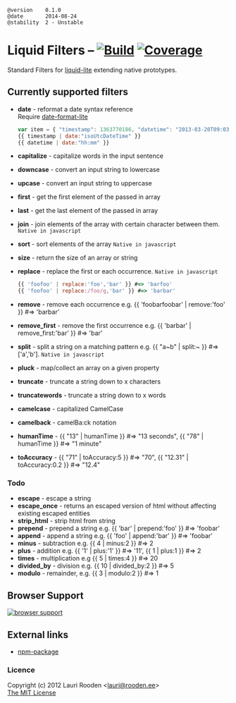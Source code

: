 [1]: https://secure.travis-ci.org/litejs/liquid-filters-lite.png
[2]: https://travis-ci.org/litejs/liquid-filters-lite
[3]: https://coveralls.io/repos/litejs/liquid-filters-lite/badge.png
[4]: https://coveralls.io/r/litejs/liquid-filters-lite
[7]: https://ci.testling.com/litejs/liquid-filters-lite.png
[8]: https://ci.testling.com/litejs/liquid-filters-lite

[date-format-lite]: http://www.litejs.com/date-format-lite/
[liquid-lite]: http://www.litejs.com/liquid-lite/
[npm-package]: https://npmjs.org/package/liquid-filters-lite



    @version    0.1.0
    @date       2014-08-24
    @stability  2 - Unstable




Liquid Filters &ndash; [![Build][1]][2] [![Coverage][3]][4]
==============

Standard Filters for [liquid-lite][] extending native prototypes.


Currently supported filters
---------------------------

- **date** - reformat a date syntax reference  
    Require [date-format-lite][]
    ```javascript
    var item = { "timestamp": 1363770186, "datetime": "2013-03-20T09:03:06Z" }
    {{ timestamp | date:"isoUtcDateTime" }}
    {{ datetime | date:"hh:mm" }}
    ```

-   **capitalize** - capitalize words in the input sentence
-   **downcase** - convert an input string to lowercase
-   **upcase** - convert an input string to uppercase
-   **first** - get the first element of the passed in array
-   **last** - get the last element of the passed in array
-   **join** - join elements of the array with certain character between them.
    `Native in javascript`
-   **sort** - sort elements of the array
    `Native in javascript`
-   **size** - return the size of an array or string
-   **replace** - replace the first or each occurrence. 
    `Native in javascript`
    ```javascript
    {{ 'foofoo' | replace:'foo','bar' }} #=> 'barfoo'
    {{ 'foofoo' | replace:/foo/g,'bar' }} #=> 'barbar'
    ```
-   **remove** - remove each occurrence e.g. {{ 'foobarfoobar' | remove:'foo' }} #=> 'barbar'
-   **remove_first** - remove the first occurrence e.g. {{ 'barbar' | remove_first:'bar' }} #=> 'bar'
-   **split** - split a string on a matching pattern e.g. {{ "a~b" | split:~ }} #=> ['a','b'].
    `Native in javascript`
-   **pluck** - map/collect an array on a given property
-   **truncate** - truncate a string down to x characters
-   **truncatewords** - truncate a string down to x words
-   **camelcase** - capitalized CamelCase
-   **camelback** - camelBa:ck notation
-   **humanTime** - {{ "13" | humanTime }} #=> "13 seconds", {{ "78" | humanTime }} #=> "1 minute"
-   **toAccuracy** - {{ "71" | toAccuracy:5 }} #=> "70", {{ "12.31" | toAccuracy:0.2 }} #=> "12.4"



### Todo

- **escape** - escape a string
- **escape_once** - returns an escaped version of html without affecting existing escaped entities
- **strip_html** - strip html from string
- **prepend** - prepend a string e.g. {{ 'bar' | prepend:'foo' }} #=> 'foobar'
- **append** - append a string e.g. {{ 'foo' | append:'bar' }} #=> 'foobar'
- **minus** - subtraction e.g. {{ 4 | minus:2 }} #=> 2
- **plus** - addition e.g. {{ '1' | plus:'1' }} #=> '11', {{ 1 | plus:1 }} #=> 2
- **times** - multiplication e.g {{ 5 | times:4 }} #=> 20
- **divided_by** - division e.g. {{ 10 | divided_by:2 }} #=> 5
- **modulo** - remainder, e.g. {{ 3 | modulo:2 }} #=> 1


Browser Support
---------------

[![browser support][7]][8]


External links
--------------

-   [npm-package][]


### Licence

Copyright (c) 2012 Lauri Rooden &lt;lauri@rooden.ee&gt;  
[The MIT License](http://lauri.rooden.ee/mit-license.txt)


